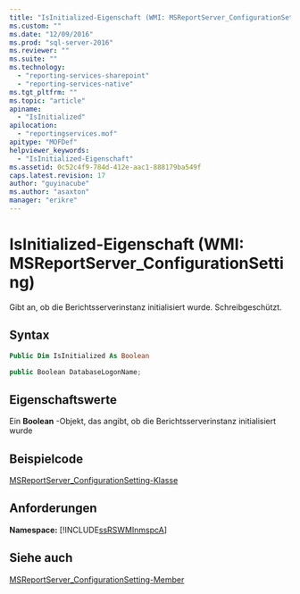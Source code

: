 ```yaml
---
title: "IsInitialized-Eigenschaft (WMI: MSReportServer_ConfigurationSetting) | Microsoft Docs"
ms.custom: ""
ms.date: "12/09/2016"
ms.prod: "sql-server-2016"
ms.reviewer: ""
ms.suite: ""
ms.technology: 
  - "reporting-services-sharepoint"
  - "reporting-services-native"
ms.tgt_pltfrm: ""
ms.topic: "article"
apiname: 
  - "IsInitialized"
apilocation: 
  - "reportingservices.mof"
apitype: "MOFDef"
helpviewer_keywords: 
  - "IsInitialized-Eigenschaft"
ms.assetid: 0c52c4f9-784d-412e-aac1-888179ba549f
caps.latest.revision: 17
author: "guyinacube"
ms.author: "asaxton"
manager: "erikre"
---
```

# IsInitialized-Eigenschaft (WMI: MSReportServer_ConfigurationSetting)
  Gibt an, ob die Berichtsserverinstanz initialisiert wurde. Schreibgeschützt.  
  
## Syntax  
  
```vb  
Public Dim IsInitialized As Boolean  
```  
  
```csharp  
public Boolean DatabaseLogonName;  
```  
  
## Eigenschaftswerte  
 Ein **Boolean** -Objekt, das angibt, ob die Berichtsserverinstanz initialisiert wurde  
  
## Beispielcode  
 [MSReportServer_ConfigurationSetting-Klasse](../../reporting-services/wmi-provider-library-reference/msreportserver-configurationsetting-class.md)  
  
## Anforderungen  
 **Namespace:** [!INCLUDE[ssRSWMInmspcA](../../includes/ssrswminmspca-md.md)]  
  
## Siehe auch  
 [MSReportServer_ConfigurationSetting-Member](../../reporting-services/wmi-provider-library-reference/msreportserver-configurationsetting-members.md)  
  
  